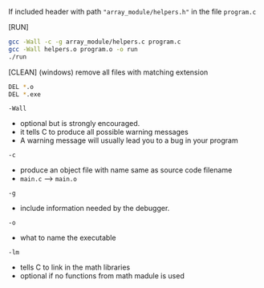 If included header with path `"array_module/helpers.h"` in the file `program.c`

[RUN]
```bash
gcc -Wall -c -g array_module/helpers.c program.c
gcc -Wall helpers.o program.o -o run
./run
```

[CLEAN] (windows) remove all files with matching extension
```bash
DEL *.o
DEL *.exe
```

`-Wall`
- optional but is strongly encouraged.
- it tells C to produce all possible warning messages
-  A warning message will usually lead you to a bug in your program

`-c`
- produce an object file with name same as source code filename
- `main.c` --> `main.o`

`-g`
- include information needed by the debugger.


`-o`
- what to name the executable

`-lm`
- tells C to link in the math libraries
- optional if no functions from math madule is used
